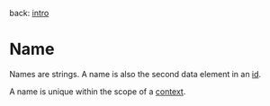back: [intro](../intro.md)

# Name

Names are strings. A name is also the second data element in an [id](basics/id.md).

A name is unique within the scope of a [context](basics/context.md).